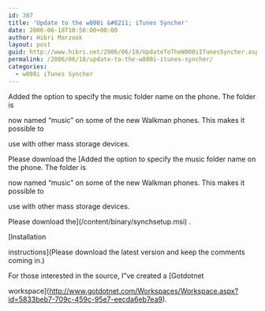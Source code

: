 ```yaml
---
id: 387
title: 'Update to the w800i &#8211; iTunes Syncher'
date: 2006-06-18T10:50:00+00:00
author: Hibri Marzook
layout: post
guid: http://www.hibri.net/2006/06/18/UpdateToTheW800iITunesSyncher.aspx
permalink: /2006/06/18/update-to-the-w800i-itunes-syncher/
categories:
  - w800i iTunes Syncher
---
```

Added the option to specify the music folder name on the phone. The folder is
  
now named &#8220;music&#8221; on some of the new Walkman phones. This makes it possible to
  
use with other mass storage devices.

Please download the [Added the option to specify the music folder name on the phone. The folder is
  
now named &#8220;music&#8221; on some of the new Walkman phones. This makes it possible to
  
use with other mass storage devices.

Please download the](/content/binary/synchsetup.msi) .

[Installation
  
instructions](Please download the latest version and keep the comments coming in.)

For those interested in the source, I&#8221;ve created a [Gotdotnet
  
workspace](http://www.gotdotnet.com/Workspaces/Workspace.aspx?id=5833beb7-709c-459c-95e7-eecda6eb7ea9).